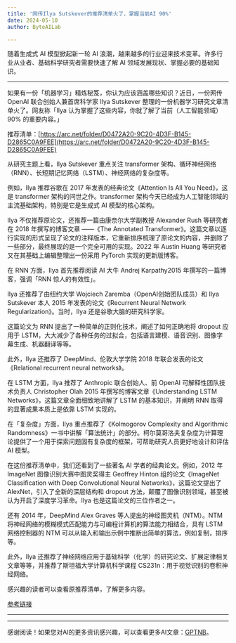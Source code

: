 ```yaml
---
title: '网传Ilya Sutskever的推荐清单火了，掌握当前AI 90%'
date: 2024-05-10
author: ByteAILab

---
```


随着生成式 AI 模型掀起新一轮 AI 浪潮，越来越多的行业迎来技术变革。许多行业从业者、基础科学研究者需要快速了解 AI 领域发展现状、掌握必要的基础知识。

---
如果有一份「机器学习」精炼秘笈，你认为应该涵盖哪些知识？近日，一份网传 OpenAI 联合创始人兼首席科学家 Ilya Sutskever 整理的一份机器学习研究文章清单火了。网友称「Ilya 认为掌握了这些内容，你就了解了当前（人工智能领域） 90% 的重要内容。」

推荐清单：[https://arc.net/folder/D0472A20-9C20-4D3F-B145-D2865C0A9FEE](https://arc.net/folder/D0472A20-9C20-4D3F-B145-D2865C0A9FEE)

从研究主题上看，Ilya Sutskever 重点关注 transformer 架构、循环神经网络（RNN）、长短期记忆网络（LSTM）、神经网络的复杂度等。

例如，Ilya 推荐谷歌在 2017 年发表的经典论文《Attention Is All You Need》，这是 transformer 架构的问世之作。transformer 架构今天已经成为人工智能领域的主流基础架构，特别是它是生成式 AI 模型的核心架构。

Ilya 不仅推荐原论文，还推荐一篇由康奈尔大学副教授 Alexander Rush 等研究者在 2018 年撰写的博客文章 ——《The Annotated Transformer》。这篇文章以逐行实现的形式呈现了论文的注释版本，它重新排序梳理了原论文的内容，并删除了一些部分，最终展现的是一个完全可用的实现。2022 年 Austin Huang 等研究者又在其基础上编辑整理出一份采用 PyTorch 实现的更新版博客。

在 RNN 方面，Ilya 首先推荐阅读 AI 大牛 Andrej Karpathy2015 年撰写的一篇博客，强调「RNN 惊人的有效性」。

Ilya 还推荐了由纽约大学 Wojciech Zaremba（OpenAI创始团队成员）和 Ilya Sutskever 本人 2015 年发表的论文《Recurrent Neural Network Regularization》。当时，Ilya 还是谷歌大脑的研究科学家。

这篇论文为 RNN 提出了一种简单的正则化技术，阐述了如何正确地将 dropout 应用于 LSTM，大大减少了各种任务的过拟合，包括语言建模、语音识别、图像字幕生成、机器翻译等等。

此外，Ilya 还推荐了 DeepMind、伦敦大学学院 2018 年联合发表的论文《Relational recurrent neural networks》。

在 LSTM 方面，Ilya 推荐了 Anthropic 联合创始人、前 OpenAI 可解释性团队技术负责人 Christopher Olah 2015 年撰写的博客文章《Understanding LSTM Networks》，这篇文章全面细致地讲解了 LSTM 的基本知识，并阐明 RNN 取得的显著成果本质上是依靠 LSTM 实现的。

在「复杂度」方面，Ilya 重点推荐了《Kolmogorov Complexity and Algorithmic Randomness》一书中讲解「算法统计」的部分。柯尔莫哥洛夫复杂度为计算理论提供了一个用于探索问题固有复杂度的框架，可帮助研究人员更好地设计和评估 AI 模型。

在这份推荐清单中，我们还看到了一些著名 AI 学者的经典论文。例如，2012 年 ImageNet 图像识别大赛中图灵奖得主 Geoffrey Hinton 组的论文《ImageNet Classification with Deep Convolutional Neural Networks》，这篇论文提出了 AlexNet，引入了全新的深层结构和 dropout 方法，颠覆了图像识别领域，甚至被认为开启了深度学习革命。Ilya 也是这篇论文的三位作者之一。

还有 2014 年，DeepMind Alex Graves 等人提出的神经图灵机（NTM）。NTM 将神经网络的模糊模式匹配能力与可编程计算机的算法能力相结合，具有 LSTM 网络控制器的 NTM 可以从输入和输出示例中推断出简单的算法，例如复制，排序等。

此外，Ilya 还推荐了神经网络应用于基础科学（化学）的研究论文、扩展定律相关文章等等，并推荐了斯坦福大学计算机科学课程 CS231n：用于视觉识别的卷积神经网络。

感兴趣的读者可以查看原推荐清单，了解更多内容。

[参考链接](https://twitter.com/keshavchan/status/1787861946173186062)

---
---
感谢阅读！如果您对AI的更多资讯感兴趣，可以查看更多AI文章：[GPTNB](https://gptnb.com)。